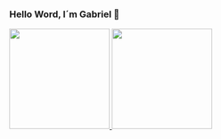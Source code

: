 ### Hello Word, I´m Gabriel 👋

<div>
  <a href="https://github.com/gabrielgcarvalho">
  <img height="180em" src="https://github-readme-stats.vercel.app/api?username=gabrielgcarvalho&show_icons=true&theme=gradient&include_all_commits=true&count_private=true"/>
  <img height="180em" src="https://github-readme-stats.vercel.app/api/top-langs/?username=gabrielgcarvalho&layout=compact&langs_count=7"/>
</div>
